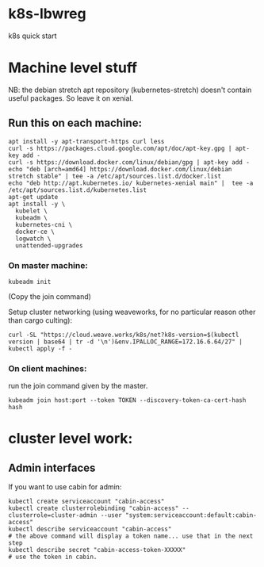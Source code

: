 # k8s-lbwreg
k8s quick start

# Machine level stuff
NB: the debian stretch apt repository (kubernetes-stretch) doesn't contain
useful packages. So leave it on xenial.

## Run this on each machine:
```shell
apt install -y apt-transport-https curl less
curl -s https://packages.cloud.google.com/apt/doc/apt-key.gpg | apt-key add -
curl -s https://download.docker.com/linux/debian/gpg | apt-key add -
echo "deb [arch=amd64] https://download.docker.com/linux/debian stretch stable" | tee -a /etc/apt/sources.list.d/docker.list
echo "deb http://apt.kubernetes.io/ kubernetes-xenial main" |  tee -a /etc/apt/sources.list.d/kubernetes.list  
apt-get update
apt install -y \
  kubelet \
  kubeadm \
  kubernetes-cni \
  docker-ce \
  logwatch \
  unattended-upgrades
```

### On master machine:
`kubeadm init`

(Copy the join command)

Setup cluster networking (using weaveworks, for no particular reason other than cargo culting):

`curl -SL "https://cloud.weave.works/k8s/net?k8s-version=$(kubectl version | base64 | tr -d '\n')&env.IPALLOC_RANGE=172.16.6.64/27" | kubectl apply -f -`

### On client machines:
run the join command given by the master.

`kubeadm join host:port --token TOKEN --discovery-token-ca-cert-hash hash`


# cluster level work:

## Admin interfaces
If you want to use cabin for admin:
```shell
kubectl create serviceaccount "cabin-access"
kubectl create clusterrolebinding "cabin-access" --clusterrole=cluster-admin --user "system:serviceaccount:default:cabin-access"
kubectl describe serviceaccount "cabin-access"
# the above command will display a token name... use that in the next step
kubectl describe secret "cabin-access-token-XXXXX"
# use the token in cabin.
```
